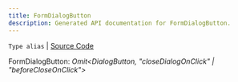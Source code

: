 ```yaml
---
title: FormDialogButton
description: Generated API documentation for FormDialogButton.
---
```


`Type alias` | [Source Code](https://github.com/mrCamelCode/jtjs/blob/ddfaeb1a2c9bf793372bb41076f65f452b124091/libs/react/lib/components/dialogs/FormDialog.tsx#L4)

FormDialogButton: _Omit<DialogButton, "closeDialogOnClick" | "beforeCloseOnClick">_